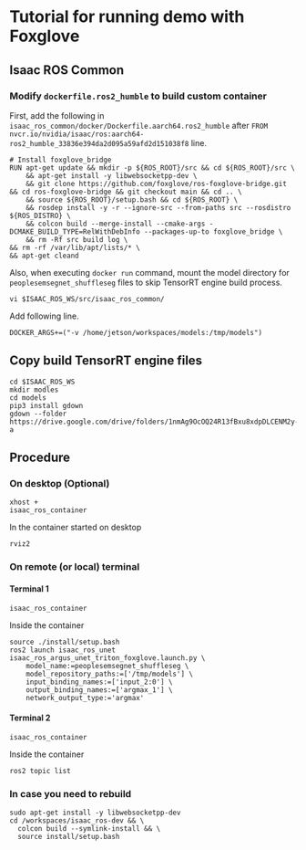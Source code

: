 # Tutorial for running demo with Foxglove

## Isaac ROS Common

### Modify `dockerfile.ros2_humble` to build custom container

First, add the following in `isaac_ros_common/docker/Dockerfile.aarch64.ros2_humble` after `FROM nvcr.io/nvidia/isaac/ros:aarch64-ros2_humble_33836e394da2d095a59afd2d151038f8` line.

```
# Install foxglove_bridge
RUN apt-get update && mkdir -p ${ROS_ROOT}/src && cd ${ROS_ROOT}/src \
    && apt-get install -y libwebsocketpp-dev \
    && git clone https://github.com/foxglove/ros-foxglove-bridge.git && cd ros-foxglove-bridge && git checkout main && cd .. \
    && source ${ROS_ROOT}/setup.bash && cd ${ROS_ROOT} \
    && rosdep install -y -r --ignore-src --from-paths src --rosdistro ${ROS_DISTRO} \
    && colcon build --merge-install --cmake-args -DCMAKE_BUILD_TYPE=RelWithDebInfo --packages-up-to foxglove_bridge \
    && rm -Rf src build log \
&& rm -rf /var/lib/apt/lists/* \
&& apt-get cleand
```

Also, when executing `docker run` command, mount the model directory for `peoplesemsegnet_shuffleseg` files to skip TensorRT engine build process.

```
vi $ISAAC_ROS_WS/src/isaac_ros_common/
```

Add following line.

```
DOCKER_ARGS+=("-v /home/jetson/workspaces/models:/tmp/models")
```



## Copy build TensorRT engine files

```
cd $ISAAC_ROS_WS
mkdir modles
cd models
pip3 install gdown
gdown --folder https://drive.google.com/drive/folders/1nmAg9OcOQ24R13fBxu8xdpDLCENM2y-a
```


## Procedure

### On desktop (Optional)

```
xhost +
isaac_ros_container
```

In the container started on desktop

```
rviz2
```

### On remote (or local) terminal

#### Terminal 1

```
isaac_ros_container
```

Inside the container

```
source ./install/setup.bash
ros2 launch isaac_ros_unet isaac_ros_argus_unet_triton_foxglove.launch.py \
    model_name:=peoplesemsegnet_shuffleseg \
    model_repository_paths:=['/tmp/models'] \
    input_binding_names:=['input_2:0'] \
    output_binding_names:=['argmax_1'] \
    network_output_type:='argmax'
```

#### Terminal 2

```
isaac_ros_container
```

Inside the container

```
ros2 topic list
```


### In case you need to rebuild

```
sudo apt-get install -y libwebsocketpp-dev 
cd /workspaces/isaac_ros-dev && \
  colcon build --symlink-install && \
  source install/setup.bash
```